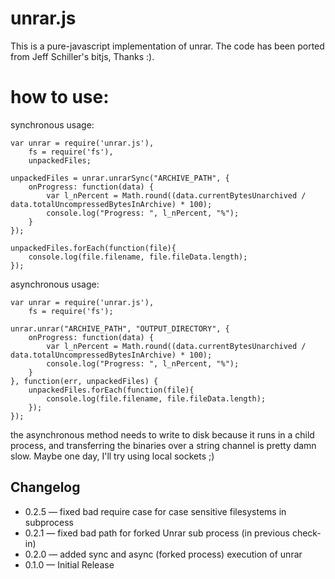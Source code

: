 # unrar.js

This is a pure-javascript implementation of unrar.
The code has been ported from Jeff Schiller's bitjs, Thanks :).

# how to use:
synchronous usage:

	var unrar = require('unrar.js'),
	    fs = require('fs'),
        unpackedFiles;

    unpackedFiles = unrar.unrarSync("ARCHIVE_PATH", {
        onProgress: function(data) {
            var l_nPercent = Math.round((data.currentBytesUnarchived / data.totalUncompressedBytesInArchive) * 100);
            console.log("Progress: ", l_nPercent, "%");
        }
    });

	unpackedFiles.forEach(function(file){
	    console.log(file.filename, file.fileData.length);
	});

asynchronous usage:

	var unrar = require('unrar.js'),
	    fs = require('fs');

	unrar.unrar("ARCHIVE_PATH", "OUTPUT_DIRECTORY", {
	    onProgress: function(data) {
        	var l_nPercent = Math.round((data.currentBytesUnarchived / data.totalUncompressedBytesInArchive) * 100);
        	console.log("Progress: ", l_nPercent, "%");
    	}
	}, function(err, unpackedFiles) {
        unpackedFiles.forEach(function(file){
    	    console.log(file.filename, file.fileData.length);
    	});
    });

the asynchronous method needs to write to disk because it runs in a child process, and transferring the binaries over a string channel is pretty damn slow. Maybe one day, I'll try using local sockets ;)

## Changelog
* 0.2.5 — fixed bad require case for case sensitive filesystems in subprocess
* 0.2.1 — fixed bad path for forked Unrar sub process (in previous check-in)
* 0.2.0 — added sync and async (forked process) execution of unrar
* 0.1.0 — Initial Release
